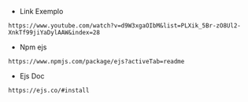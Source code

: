 * Link Exemplo
```
https://www.youtube.com/watch?v=d9W3xgaOIbM&list=PLXik_5Br-zO8Ul2-XnkTf99jiYaDylAAW&index=28
```

* Npm ejs
```
https://www.npmjs.com/package/ejs?activeTab=readme
```

* Ejs Doc
```
https://ejs.co/#install
```